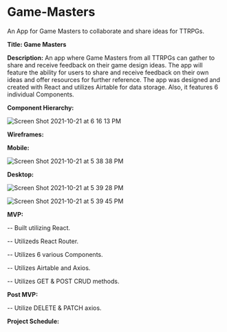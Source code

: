 # Game-Masters
An App for Game Masters to collaborate and share ideas for TTRPGs.

**Title: Game Masters**

**Description:** An app where Game Masters from all TTRPGs can gather to share and receive feedback on their game design ideas. The app will feature the ability for users to share and receive feedback on their own ideas and offer resources for further reference. The app was designed and created with React and utilizes Airtable for data storage. Also, it features 6 individual Components.


**Component Hierarchy:**


![Screen Shot 2021-10-21 at 6 16 13 PM](https://user-images.githubusercontent.com/91752553/138365211-18cdba66-3166-429e-91c9-dbc130099bbc.png)


**Wireframes:** 

**Mobile:**

![Screen Shot 2021-10-21 at 5 38 38 PM](https://user-images.githubusercontent.com/91752553/138364797-1553b1bd-cf3c-4bdf-9fe6-39e3336c7999.png)


**Desktop:**

![Screen Shot 2021-10-21 at 5 39 28 PM](https://user-images.githubusercontent.com/91752553/138364824-7a7d12ce-df3f-470f-bea1-fc45558bfcff.png)


![Screen Shot 2021-10-21 at 5 39 45 PM](https://user-images.githubusercontent.com/91752553/138365053-4bcfa56c-fcd4-44f0-b294-3fe76144765c.png)


**MVP:** 

 -- Built utilizing React.
 
 -- Utilizeds React Router.
 
 -- Utilizes 6 various Components.
 
 -- Utilizes Airtable and Axios.
 
 -- Utilizes GET & POST CRUD methods. 
 
 **Post MVP:** 
  
  -- Utilize DELETE & PATCH axios.
  
  
  **Project Schedule:** 
  
  
  
